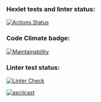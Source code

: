 ### Hexlet tests and linter status:
[![Actions Status](https://github.com/Choolkov/python-project-lvl1/workflows/hexlet-check/badge.svg)](https://github.com/Choolkov/python-project-lvl1/actions)

### Code Climate badge:
[![Maintainability](https://api.codeclimate.com/v1/badges/0f1a870ca6df71036089/maintainability)](https://codeclimate.com/github/Choolkov/python-project-lvl1/maintainability)

### Linter test status:
[![Linter Check](https://github.com/Choolkov/python-project-lvl1/actions/workflows/linter_check.yml/badge.svg)](https://github.com/Choolkov/python-project-lvl1/actions/workflows/linter_check.yml)

[![asciicast](https://asciinema.org/a/1HgSJFYi2iqn4s8ymDeYvD3T2.svg)](https://asciinema.org/a/1HgSJFYi2iqn4s8ymDeYvD3T2)